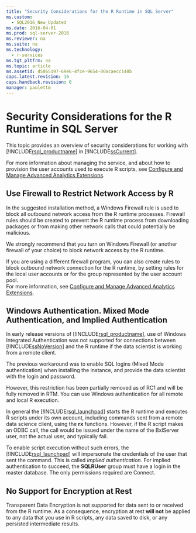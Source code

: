 ```yaml
---
title: "Security Considerations for the R Runtime in SQL Server"
ms.custom: 
  - SQL2016_New_Updated
ms.date: 2016-04-01
ms.prod: sql-server-2016
ms.reviewer: na
ms.suite: na
ms.technology: 
  - r-services
ms.tgt_pltfrm: na
ms.topic: article
ms.assetid: d5065197-69e6-4fce-9654-00acaecc148b
caps.latest.revision: 16
caps.handback.revision: 0
manager: paulettm
---
```

# Security Considerations for the R Runtime in SQL Server
This topic provides an overview of security considerations for working with [!INCLUDE[rsql_productname](../../Topics/TopicNameContainA/tokens/rsql_productname_md.md)] in [!INCLUDE[ssCurrent](../../Topics/TopicNameContainA/tokens/ssCurrent_md.md)].  
  
 For more information about managing the service, and about how to provision the user accounts used to execute R scripts, see [Configure and Manage Advanced Analytics Extensions](../../Topics/TopicNameNotContainA/Configure-and-Manage-Advanced-Analytics-Extensions.md).  
  
## Use Firewall to Restrict Network Access by R  
 In the suggested installation method, a Windows Firewall rule is used to block all outbound network access from the R runtime processes. Firewall rules should be created to prevent the R runtime process from downloading packages or from making other network calls that could potentially be malicious.  
  
 We strongly recommend that you turn on Windows Firewall (or another firewall of your choice) to block network access by the R runtime.  
  
 If you are using a different firewall program, you can also create rules to block outbound network connection for the R runtime, by setting rules for the local user accounts or for the group represented by the user account pool.   
For more information, see [Configure and Manage Advanced Analytics Extensions](../../Topics/TopicNameNotContainA/Configure-and-Manage-Advanced-Analytics-Extensions.md).  
  
## Windows Authentication. Mixed Mode Authentication, and Implied Authentication  
 In early release versions of [!INCLUDE[rsql_productname](../../Topics/TopicNameContainA/tokens/rsql_productname_md.md)], use of Windows Integrated Authentication was not supported for connections between [!INCLUDE[ssNoVersion](../../Topics/TopicNameContainA/tokens/ssNoVersion_md.md)] and the R runtime if the data scientist is working from a remote client.  
  
 The previous workaround was to enable SQL logins (Mixed Mode authentication) when installing the instance, and provide the data scientist with the login and password.  
  
 However, this restriction has been partially removed as of RC1 and will be fully removed in RTM. You can use Windows authentication for all remote and local R execution.  
  
 In general the [!INCLUDE[rsql_launchpad](../../Topics/TopicNameNotContainA/tokens/rsql_launchpad_md.md)] starts the R runtime and executes R scripts under its own account, including commands sent from a remote data science client, using the **rx** functions. However, if the R script makes an ODBC call, the call would be  issued under the name of the BxlServer user, not the actual user, and typically fail.  
  
 To enable script execution without such errors, the [!INCLUDE[rsql_launchpad](../../Topics/TopicNameNotContainA/tokens/rsql_launchpad_md.md)] will impersonate the credentials of the user that sent the command. This is called *implied authentication*. For implied authentication to succeed, the **SQLRUser** group must have a login in the master database. The only permissions required are Connect.  
  
## No Support for Encryption at Rest  
 Transparent Data Encryption is not supported for data sent to or received from the R runtime. As a consequence, encryption at rest **will not** be applied to any data that you use in R scripts, any data saved to disk, or any persisted intermediate results.